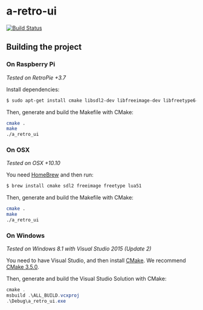 # a-retro-ui
[![Build Status](https://travis-ci.com/seriema/a-retro-ui.svg?token=iZ5rGpFVHQ1ypGqzVJrC&branch=master)](https://travis-ci.com/seriema/a-retro-ui)


## Building the project


### On Raspberry Pi
*Tested on RetroPie +3.7*

Install dependencies:

```bash
$ sudo apt-get install cmake libsdl2-dev libfreeimage-dev libfreetype6-dev lua5.1-dev
```

Then, generate and build the Makefile with CMake:

```bash
cmake .
make
./a_retro_ui
```


### On OSX
*Tested on OSX +10.10*

You need [HomeBrew](http://brew.sh/) and then run:

```bash
$ brew install cmake sdl2 freeimage freetype lua51
```

Then, generate and build the Makefile with CMake:

```bash
cmake .
make
./a_retro_ui
```


### On Windows
*Tested on Windows 8.1 with Visual Studio 2015 (Update 2)*

You need to have Visual Studio, and then install [CMake](https://cmake.org/download/). We recommend [CMake 3.5.0](https://cmake.org/files/v3.5/cmake-3.5.2-win32-x86.msi).

Then, generate and build the Visual Studio Solution with CMake:

```powershell
cmake .
msbuild .\ALL_BUILD.vcxproj
.\Debug\a_retro_ui.exe
```
